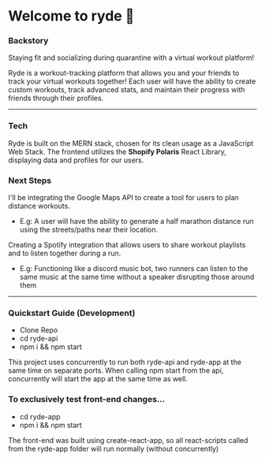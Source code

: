 # Welcome to ryde 🏃

### Backstory

Staying fit and socializing during quarantine with a virtual workout platform!

Ryde is a workout-tracking platform that allows you and your friends to track your virtual workouts together! Each user will have the ability to create custom workouts, track advanced stats, and maintain their progress with friends through their profiles.

---

### Tech

Ryde is built on the MERN stack, chosen for its clean usage as a JavaScript Web Stack. The frontend utilizes the **Shopify Polaris** React Library, displaying data and profiles for our users. 

### Next Steps

I'll be integrating the Google Maps API to create a tool for users to plan distance workouts.
- E.g: A user will have the ability to generate a half marathon distance run using the streets/paths near their location.

Creating a Spotify integration that allows users to share workout playlists and to listen together during a run.
- E.g: Functioning like a discord music bot, two runners can listen to the same music at the same time without a speaker disrupting those around them 

---

### Quickstart Guide (Development)
- Clone Repo
- cd ryde-api
- npm i && npm start

This project uses concurrently to run both ryde-api and ryde-app at the same time on separate ports. When calling npm start from the api, concurrently will start the app at the same time as well. 

### To exclusively test front-end changes...
- cd ryde-app
- npm i && npm start

The front-end was built using create-react-app, so all react-scripts called from the ryde-app folder will run normally (without concurrently)
